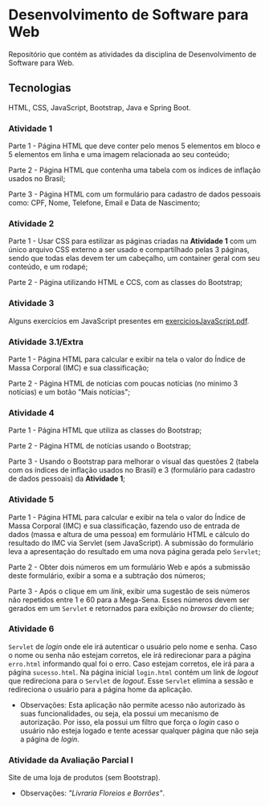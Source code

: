 # Desenvolvimento de Software para Web

Repositório que contém as atividades da disciplina de Desenvolvimento de Software para Web.

## Tecnologias

HTML, CSS, JavaScript, Bootstrap, Java e Spring Boot.

### Atividade 1

Parte 1 - Página HTML que deve conter pelo menos 5 elementos em bloco e 5 elementos em linha e uma imagem relacionada ao seu conteúdo;

Parte 2 - Página HTML que contenha uma tabela com os índices de inflação usados no Brasil;

Parte 3 - Página HTML com um formulário para cadastro de dados pessoais como: CPF, Nome, Telefone, Email e Data de Nascimento;

### Atividade 2 

Parte 1 - Usar CSS para estilizar as páginas criadas na **Atividade 1** com um único arquivo CSS externo a ser usado e compartilhado pelas 3 páginas, sendo que todas elas devem ter um cabeçalho, um container geral com seu conteúdo, e um rodapé;

Parte 2 - Página utilizando HTML e CCS, com as classes do Bootstrap;

### Atividade 3

Alguns exercícios em JavaScript presentes em [exerciciosJavaScript.pdf](https://github.com/barbaraneves/softwareParaWeb/blob/master/TrabalhosWeb/Trabalho%203/exerciciosJavaScript.pdf).

### Atividade 3.1/Extra

Parte 1 - Página HTML para calcular e exibir na tela o valor do Índice de Massa Corporal (IMC) e sua classificação;

Parte 2 - Página HTML de notícias com poucas notícias (no minimo 3 notícias) e um botão "Mais notícias";

### Atividade 4

Parte 1 - Página HTML que utiliza as classes do Bootstrap;

Parte 2 - Página HTML de notícias usando o Bootstrap;

Parte 3 - Usando o Bootstrap para melhorar o visual das questões 2 (tabela com os índices de inflação usados no Brasil) e 3 (formulário para cadastro de dados pessoais) da **Atividade 1**;

### Atividade 5

Parte 1 - Página HTML para calcular e exibir na tela o valor do Índice de Massa Corporal (IMC) e sua classificação, fazendo uso de entrada de dados (massa e altura de uma pessoa) em formulário HTML e cálculo do resultado do IMC via Servlet (sem JavaScript). A submissão do formulário leva a apresentação do resultado em uma nova página gerada pelo ```Servlet```;

Parte 2 - Obter dois números em um formulário Web e após a submissão deste formulário, exibir a soma e a subtração dos números;

Parte 3 - Após o clique em um *link*, exibir uma sugestão de seis números não repetidos entre 1 e 60 para a Mega-Sena. Esses números devem ser gerados em um ```Servlet``` e retornados para exibição no *browser* do cliente;

### Atividade 6 

```Servlet``` de *login* onde ele irá autenticar o usuário pelo nome e senha. Caso o nome ou senha não estejam corretos, ele irá redirecionar para a página ```erro.html``` informando qual foi o erro. Caso estejam corretos, ele irá para a página ```sucesso.html```. Na página inicial ```login.html``` contém um link de *logout* que redireciona para o ```Servlet``` de *logout*. Esse ```Servlet``` elimina a sessão e redireciona o usuário para a página home da aplicação. 
- Observações: Esta aplicação não permite acesso não autorizado às suas funcionalidades, ou seja, ela possui um mecanismo de autorização. Por isso, ela possui um filtro que força o *login* caso o usuário não esteja logado e tente acessar qualquer página que não seja a página de *login*. 

### Atividade da Avaliação Parcial I 

Site de uma loja de produtos (sem Bootstrap). 
- Observações: *"Livraria Floreios e Borrões"*.
